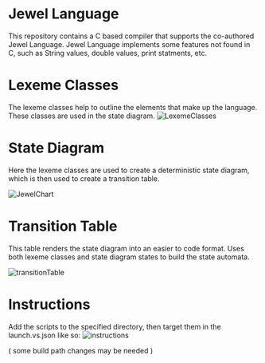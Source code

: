 # Jewel Language
This repository contains a C based compiler that supports the co-authored Jewel Language.
Jewel Language implements some features not found in C, such as String values, double values, print statments, etc.

# Lexeme Classes
The lexeme classes help to outline the elements that make up the language. These classes are used in the state diagram.
![LexemeClasses](https://github.com/user-attachments/assets/f8c6cad8-0edd-4b21-a69a-84017174fd08)

# State Diagram
Here the lexeme classes are used to create a deterministic state diagram, which is then used to create a transition table.

![JewelChart](https://github.com/user-attachments/assets/530f4776-0fb1-4ff5-a7a8-29ea7f455cc3)

# Transition Table
This table renders the state diagram into an easier to code format. Uses both lexeme classes and state diagram states to build the state automata.

![transitionTable](https://github.com/user-attachments/assets/6d384e0b-0b1d-4d2e-9a1d-30440ed85534)



# Instructions

Add the scripts to the specified directory, then target them in the launch.vs.json like so:
![instructions](https://github.com/user-attachments/assets/70177e93-f9bd-45e9-b58c-55a54710169f)

( some build path changes may be needed )



